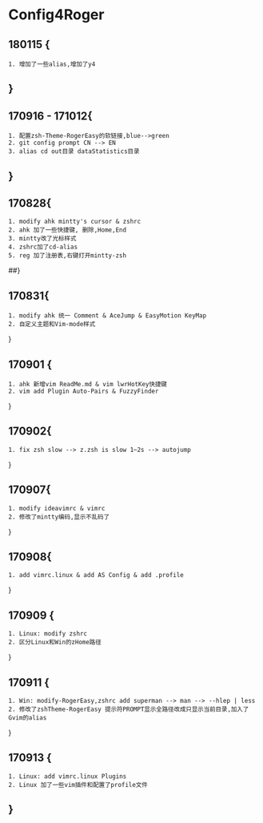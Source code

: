 # Config4Roger

## 180115 {
    1. 增加了一些alias,增加了y4
##  }

## 170916 - 171012{
    1. 配置zsh-Theme-RogerEasy的软链接,blue-->green
    2. git config prompt CN --> EN
    3. alias cd out目录 dataStatistics目录
## }

## 170828{
    1. modify ahk mintty's cursor & zshrc
    2. ahk 加了一些快捷键, 删除,Home,End
    3. mintty改了光标样式 
    4. zshrc加了cd-alias 
    5. reg 加了注册表,右键打开mintty-zsh

##}

## 170831{
    1. modify ahk 统一 Comment & AceJump & EasyMotion KeyMap
    2. 自定义主题和Vim-mode样式

}

## 170901 {
    1. ahk 新增vim ReadMe.md & vim lwrHotKey快捷键 
    2. vim add Plugin Auto-Pairs & FuzzyFinder

}

## 170902{
    1. fix zsh slow --> z.zsh is slow 1~2s --> autojump

}
## 170907{
    1. modify ideavimrc & vimrc
    2. 修改了mintty编码,显示不乱码了
}
## 170908{
    1. add vimrc.linux & add AS Config & add .profile
}
## 170909 {
    1. Linux: modify zshrc 
    2. 区分Linux和Win的zHome路径
}
## 170911 {
    1. Win: modify-RogerEasy,zshrc add superman --> man --> --hlep | less
    2. 修改了zshTheme-RogerEasy 提示符PROMPT显示全路径改成只显示当前目录,加入了Gvim的alias
}
## 170913 {
    1. Linux: add vimrc.linux Plugins
    2. Linux 加了一些vim插件和配置了profile文件
## }


